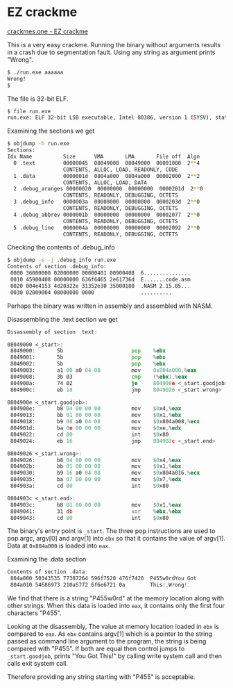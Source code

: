 # EZ crackme

[crackmes.one - EZ crackme](https://crackmes.one/crackme/5fcfb87933c5d424269a1afc)

This is a very easy crackme. Running the binary without arguments results in a crash due to segmentation fault. Using any string as argument prints "Wrong".

```bash
$ ./run.exe aaaaaa
Wrong!
$
```

The file is 32-bit ELF.

```bash
$ file run.exe
run.exe: ELF 32-bit LSB executable, Intel 80386, version 1 (SYSV), statically linked, with debug_info, not stripped
```

Examining the sections we get

```bash
$ objdump -h run.exe
Sections:
Idx Name          Size      VMA       LMA       File off  Algn
  0 .text         00000045  08049000  08049000  00001000  2**4
                  CONTENTS, ALLOC, LOAD, READONLY, CODE
  1 .data         0000001d  0804a000  0804a000  00002000  2**2
                  CONTENTS, ALLOC, LOAD, DATA
  2 .debug_aranges 00000020  00000000  00000000  0000201d  2**0
                  CONTENTS, READONLY, DEBUGGING, OCTETS
  3 .debug_info   0000003a  00000000  00000000  0000203d  2**0
                  CONTENTS, READONLY, DEBUGGING, OCTETS
  4 .debug_abbrev 0000001b  00000000  00000000  00002077  2**0
                  CONTENTS, READONLY, DEBUGGING, OCTETS
  5 .debug_line   0000004a  00000000  00000000  00002092  2**0
                  CONTENTS, READONLY, DEBUGGING, OCTETS
```

Checking the contents of .debug_info

```bash
$ objdump -s -j .debug_info run.exe
Contents of section .debug_info:
 0000 36000000 02000000 00000401 00900408  6...............
 0010 45900408 00000000 636f6465 2e61736d  E.......code.asm
 0020 004e4153 4d20322e 31352e30 35000180  .NASM 2.15.05...
 0030 02009004 08000000 0000               ..........
```

Perhaps the binary was written in assembly and assembled with NASM.

Disassembling the .text section we get

```asm
Disassembly of section .text:

08049000 <_start>:
 8049000:       5b                      pop    %ebx
 8049001:       5b                      pop    %ebx
 8049002:       5b                      pop    %ebx
 8049003:       a1 00 a0 04 08          mov    0x804a000,%eax
 8049008:       3b 03                   cmp    (%ebx),%eax
 804900a:       74 02                   je     804900e <_start.goodjob>
 804900c:       eb 18                   jmp    8049026 <_start.wrong>

0804900e <_start.goodjob>:
 804900e:       b8 04 00 00 00          mov    $0x4,%eax
 8049013:       bb 01 00 00 00          mov    $0x1,%ebx
 8049018:       b9 08 a0 04 08          mov    $0x804a008,%ecx
 804901d:       ba 0e 00 00 00          mov    $0xe,%edx
 8049022:       cd 80                   int    $0x80
 8049024:       eb 16                   jmp    804903c <_start.end>

08049026 <_start.wrong>:
 8049026:       b8 04 00 00 00          mov    $0x4,%eax
 804902b:       bb 01 00 00 00          mov    $0x1,%ebx
 8049030:       b9 16 a0 04 08          mov    $0x804a016,%ecx
 8049035:       ba 07 00 00 00          mov    $0x7,%edx
 804903a:       cd 80                   int    $0x80

0804903c <_start.end>:
 804903c:       b8 01 00 00 00          mov    $0x1,%eax
 8049041:       31 db                   xor    %ebx,%ebx
 8049043:       cd 80                   int    $0x80
```

The binary's entry point is `_start`. The three pop instructions are used to pop argc, argv[0] and argv[1] into `ebx` so that it contains the value of argv[1]. Data at `0x804a000` is loaded into `eax`.

Examining the .data section

```asm
Contents of section .data:
 804a000 50343535 77307264 596f7520 476f7420  P455w0rdYou Got
 804a010 54686973 210a5772 6f6e6721 0a        This!.Wrong!.
```

We find that there is a string "P455w0rd" at the memory location along with other strings. When this data is loaded into `eax`, it contains only the first four characters "P455".

Looking at the disassembly, The value at memory location loaded in `ebx` is compared to `eax`. As `ebx` contains argv[1] which is a pointer to the string passed as command line argument to the program, the string is being compared with "P455". If both are equal then control jumps to `_start.goodjob`, prints "You Got This!" by calling write system call and then calls exit system call.

Therefore providing any string starting with "P455" is acceptable.
